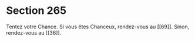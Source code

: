 # Section 265

Tentez votre Chance. Si vous êtes Chanceux, rendez-vous au [[69]]. Sinon, rendez-vous au [[36]].